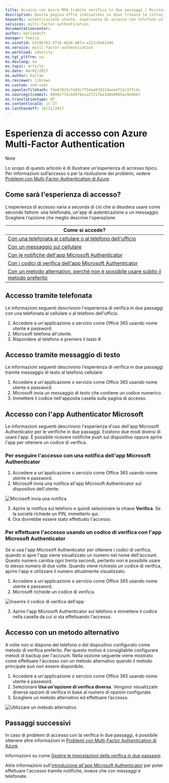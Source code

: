 ```yaml
---
title: Accesso con Azure MFA tramite verifica in due passaggi | Microsoft Docs
description: Questa pagina offre indicazioni su dove trovare le istruzioni per visualizzare i diversi metodi di accesso disponibili con Azure MFA.
keywords: autenticazione utente, esperienza di accesso con telefono cellulare, accesso con telefono dell'ufficio
services: multi-factor-authentication
documentationcenter: 
author: barlanmsft
manager: femila
ms.assetid: b310b762-471b-4b26-887a-a321c9e81d46
ms.service: multi-factor-authentication
ms.workload: identity
ms.tgt_pltfrm: na
ms.devlang: na
ms.topic: article
ms.date: 04/02/2017
ms.author: barlan
ms.reviewer: librown
ms.custom: end-user
ms.openlocfilehash: f4e67815cfe03c775dae83d214aea4f2ac37fcdc
ms.sourcegitcommit: 6699c77dcbd5f8a1a2f21fba3d0a0005ac9ed6b7
ms.translationtype: HT
ms.contentlocale: it-IT
ms.lasthandoff: 10/11/2017
---
```

# <a name="the-sign-in-experience-with-azure-multi-factor-authentication"></a>Esperienza di accesso con Azure Multi-Factor Authentication
> [!NOTE]
> Lo scopo di questo articolo è di illustrare un'esperienza di accesso tipico. Per informazioni sull’accesso o per la risoluzione dei problemi, vedere [Problemi con Multi-Factor Authentication di Azure](multi-factor-authentication-end-user-troubleshoot.md).

## <a name="what-will-your-sign-in-experience-be"></a>Come sarà l'esperienza di accesso?
L'esperienza di accesso varia a seconda di ciò che si desidera usare come secondo fattore: una telefonata, un'app di autenticazione o un messaggio. Scegliere l'opzione che meglio descrive l'operazione:

| Come si accede? |
| --- |
| [Con una telefonata al cellulare o al telefono dell'ufficio](#signing-in-with-a-phone-call) |
| [Con un messaggio sul cellulare](#signing-in-with-a-text-message)
| [Con le notifiche dell'app Microsoft Authenticator](#signing-in-with-the-microsoft-authenticator-app-using-notification) |
| [Con i codici di verifica dell'app Microsoft Authenticator](#signing-in-with-the-microsoft-authenticator-app-using-verification-code) |
| [Con un metodo alternativo, perché non è possibile usare subito il metodo preferito](#signing-in-with-an-alternate-method) |

## <a name="signing-in-with-a-phone-call"></a>Accesso tramite telefonata
Le informazioni seguenti descrivono l'esperienza di verifica in due passaggi con una telefonata al cellulare o al telefono dell'ufficio.

1. Accedere a un'applicazione o servizio come Office 365 usando nome utente e password.  
2. Microsoft telefona all'utente.  
3. Rispondere al telefono e premere il tasto #.  

## <a name="signing-in-with-a-text-message"></a>Accesso tramite messaggio di testo
Le informazioni seguenti descrivono l'esperienza di verifica in due passaggi tramite messaggio di testo al telefono cellulare:

1. Accedere a un'applicazione o servizio come Office 365 usando nome utente e password.
2. Microsoft invia un messaggio di testo che contiene un codice numerico.
3. Immettere il codice nell'apposita casella sulla pagina di accesso.

## <a name="signing-in-with-the-microsoft-authenticator-app"></a>Accesso con l'app Authenticator Microsoft
Le informazioni seguenti descrivono l'esperienza d'uso dell'app Microsoft Authenticator per le verifiche in due passaggi. Esistono due modi diversi di usare l'app. È possibile ricevere notifiche push sul dispositivo oppure aprire l'app per ottenere un codice di verifica.

### <a name="to-sign-in-with-a-notification-from-the-microsoft-authenticator-app"></a>Per eseguire l'accesso con una notifica dell'app Microsoft Authenticator
1. Accedere a un'applicazione o servizio come Office 365 usando nome utente e password.
2. Microsoft invia una notifica all'app Microsoft Authenticator sul dispositivo dell'utente.

  ![Microsoft invia una notifica](./media/multi-factor-authentication-end-user-signin/notify.png)

3. Aprire la notifica sul telefono e quindi selezionare la chiave **Verifica**. Se la società richiede un PIN, immetterlo qui.
4. Ora dovrebbe essere stato effettuato l'accesso.

### <a name="to-sign-in-using-a-verification-code-with-the-microsoft-authenticator-app"></a>Per effettuare l'accesso usando un codice di verifica con l'app Microsoft Authenticator

Se si usa l'app Microsoft Authenticator per ottenere i codici di verifica, quando si apre l'app viene visualizzato un numero nel nome dell'account. Questo numero cambia ogni trenta secondi, pertanto non è possibile usare lo stesso numero di due volte. Quando viene richiesto un codice di verifica, aprire l'app e utilizzare il numero attualmente visualizzato.

1. Accedere a un'applicazione o servizio come Office 365 usando nome utente e password.
2. Microsoft richiede un codice di verifica.

  ![Inserire il codice di verifica dell'app](./media/multi-factor-authentication-end-user-signin/verify3.png)

3. Aprire l'app Microsoft Authenticator sul telefono e immettere il codice nella casella da cui si sta effettuando l'accesso.

## <a name="signing-in-with-an-alternate-method"></a>Accesso con un metodo alternativo
A volte non si dispone del telefono o del dispositivo configurato come metodo di verifica preferito. Per questo motivo è consigliabile configurare metodi di backup per l'account. Nella sezione seguente viene mostrato come effettuare l'accesso con un metodo alternativo quando il metodo principale può non essere disponibile.

1. Accedere a un'applicazione o servizio come Office 365 usando nome utente e password.
2. Selezionare **Usa un'opzione di verifica diversa**. Vengono visualizzate diverse opzioni di verifica in base al numero di opzioni configurate.
3. Scegliere un metodo alternativo ed effettuare l’accesso.

  ![Utilizzare un metodo alternativo](./media/multi-factor-authentication-end-user-signin/alt.png)

## <a name="next-steps"></a>Passaggi successivi

In caso di problemi di accesso con la verifica in due passaggi, è possibile ottenere altre informazioni in [Problemi con Multi-Factor Authentication di Azure](multi-factor-authentication-end-user-troubleshoot.md).

Informazioni su come [Gestire le impostazioni della verifica in due passaggi](multi-factor-authentication-end-user-manage-settings.md).

Altre informazioni sull'[introduzione all'app Microsoft Authenticator](microsoft-authenticator-app-how-to.md) per poter effettuare l'accesso tramite notifiche, invece che con messaggi e telefonate.
